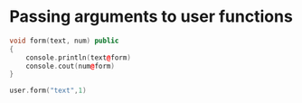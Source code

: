# Passing arguments to user functions

```cpp
void form(text, num) public
{
	console.println(text@form)
	console.cout(num@form)
}

user.form("text",1)
```